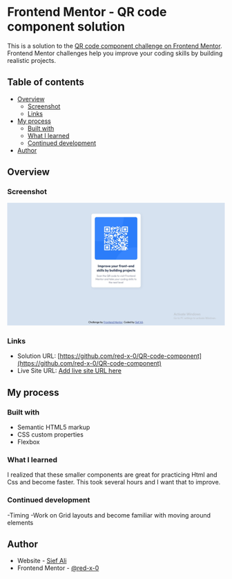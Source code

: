 # Frontend Mentor - QR code component solution

This is a solution to the [QR code component challenge on Frontend Mentor](https://www.frontendmentor.io/challenges/qr-code-component-iux_sIO_H). Frontend Mentor challenges help you improve your coding skills by building realistic projects. 

## Table of contents

- [Overview](#overview)
  - [Screenshot](#screenshot)
  - [Links](#links)
- [My process](#my-process)
  - [Built with](#built-with)
  - [What I learned](#what-i-learned)
  - [Continued development](#continued-development)
- [Author](#author)


## Overview

### Screenshot

![](images/screenshot.jpg)


### Links

- Solution URL: [https://github.com/red-x-0/QR-code-component](https://github.com/red-x-0/QR-code-component)
- Live Site URL: [Add live site URL here](https://your-live-site-url.com)

## My process

### Built with

- Semantic HTML5 markup
- CSS custom properties
- Flexbox

### What I learned

I realized that these smaller components are great for practicing Html and Css and become faster. This took several hours and I want that to improve. 


### Continued development

-Timing
-Work on Grid layouts and become familiar with moving around elements

## Author

- Website - [Sief Ali](https://github.com/red-x-0)
- Frontend Mentor - [@red-x-0](https://www.frontendmentor.io/profile/red-x-0)
